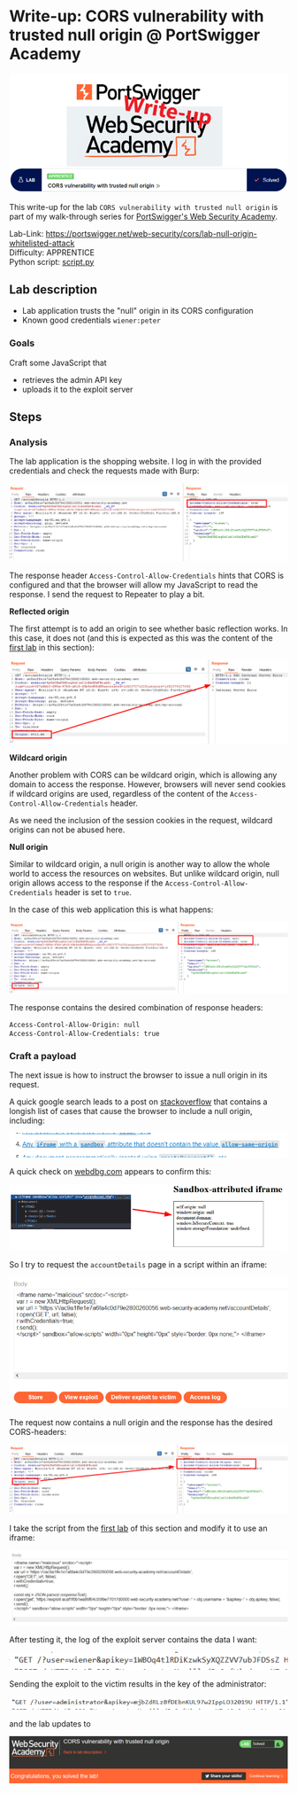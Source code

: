 # Write-up: CORS vulnerability with trusted null origin @ PortSwigger Academy

![logo](img/logo.png)

This write-up for the lab `CORS vulnerability with trusted null origin` is part of my walk-through series for [PortSwigger's Web Security Academy](https://portswigger.net/web-security).

Lab-Link: <https://portswigger.net/web-security/cors/lab-null-origin-whitelisted-attack>  
Difficulty: APPRENTICE  
Python script: [script.py](script.py)  

## Lab description

- Lab application trusts the "null" origin in its CORS configuration
- Known good credentials `wiener:peter`

### Goals

Craft some JavaScript that

- retrieves the admin API key
- uploads it to the exploit server

## Steps

### Analysis

The lab application is the shopping website. I log in with the provided credentials and check the requests made with Burp:

![accountDetails_normal_request](img/accountDetails_normal_request.png)

The response header `Access-Control-Allow-Credentials` hints that CORS is configured and that the browser will allow my JavaScript to read the response. I send the request to Repeater to play a bit.

**Reflected origin**

The first attempt is to add an origin to see whether basic reflection works. In this case, it does not (and this is expected as this was the content of the [first lab](../CORS_vulnerability_with_basic_origin_reflection/README.md) in this section):

![own_origin](img/own_origin.png)

**Wildcard origin**

Another problem with CORS can be wildcard origin, which is allowing any domain to access the response. However, browsers will never send cookies if wildcard origins are used, regardless of the content of the `Access-Control-Allow-Credentials` header. 

As we need the inclusion of the session cookies in the request, wildcard origins can not be abused here.

**Null origin**

Similar to wildcard origin, a null origin is another way to allow the whole world to access the resources on websites. But unlike wildcard origin, null origin allows access to the response if the `Access-Control-Allow-Credentials` header is set to `true`.

In the case of this web application this is what happens:

![null_origin_allowed](img/null_origin_allowed.png)

The response contains the desired combination of response headers:

```
Access-Control-Allow-Origin: null
Access-Control-Allow-Credentials: true
```

### Craft a payload

The next issue is how to instruct the browser to issue a null origin in its request.

A quick google search leads to a post on [stackoverflow](https://stackoverflow.com/questions/42239643/when-do-browsers-send-the-origin-header-when-do-browsers-set-the-origin-to-null) that contains a longish list of cases that cause the browser to include a null origin, including:

![iframes](img/iframes.png)

A quick check on [webdbg.com](https://webdbg.com/test/sandbox/frames.htm) appears to confirm this:

![webdbg](img/webdbg.png)

So I try to request the `accountDetails` page in a script within an iframe:

![poc_payload](img/poc_payload.png)

The request now contains a null origin and the response has the desired CORS-headers:

![poc_payload_response](img/poc_payload_response.png)

I take the script from the [first lab](../CORS_vulnerability_with_basic_origin_reflection/README.md) of this section and modify it to use an iframe:

![final_payload](img/final_payload.png)

After testing it, the log of the exploit server contains the data I want:

![test_run](img/test_run.png)

Sending the exploit to the victim results in the key of the administrator:

![victim_key](img/victim_key.png)

and the lab updates to

![success](img/success.png)
